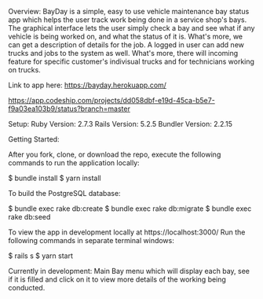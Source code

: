 Overview: BayDay is a simple, easy to use vehicle maintenance bay status app which helps the user track work being done in a service shop's bays. The graphical interface lets the user simply check a bay and see what if any vehicle is being worked on, and what the status of it is. What's more, we can get a description of details for the job. A logged in user can add new trucks and jobs to the system as well. What's more, there will incoming feature for specific customer's indivisual trucks and for technicians working on trucks.

Link to app here: https://bayday.herokuapp.com/

https://app.codeship.com/projects/dd058dbf-e19d-45ca-b5e7-f9a03ea103b9/status?branch=master


Setup: Ruby Version: 2.7.3 Rails Version: 5.2.5 Bundler Version: 2.2.15

Getting Started:

After you fork, clone, or download the repo, execute the following commands to run the application locally:

$ bundle install $ yarn install

To build the PostgreSQL database:

$ bundle exec rake db:create $ bundle exec rake db:migrate $ bundle exec rake db:seed

To view the app in development locally at https://localhost:3000/ Run the following commands in separate terminal windows:

$ rails s $ yarn start

Currently in development: Main Bay menu which will display each bay, see if it is filled and click on it to view more details of the working being conducted. 
